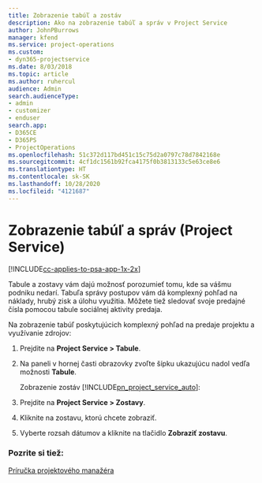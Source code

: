 ```yaml
---
title: Zobrazenie tabúľ a zostáv
description: Ako na zobrazenie tabúľ a správ v Project Service
author: JohnPBurrows
manager: kfend
ms.service: project-operations
ms.custom:
- dyn365-projectservice
ms.date: 8/03/2018
ms.topic: article
ms.author: ruhercul
audience: Admin
search.audienceType:
- admin
- customizer
- enduser
search.app:
- D365CE
- D365PS
- ProjectOperations
ms.openlocfilehash: 51c372d117bd451c15c75d2a0797c78d7842168e
ms.sourcegitcommit: 4cf1dc1561b92fca4175f0b3813133c5e63ce8e6
ms.translationtype: HT
ms.contentlocale: sk-SK
ms.lasthandoff: 10/28/2020
ms.locfileid: "4121687"
---
```

# <a name="view-dashboards-and-reports-project-service"></a>Zobrazenie tabúľ a správ (Project Service)

[!INCLUDE[cc-applies-to-psa-app-1x-2x](../includes/cc-applies-to-psa-app-1x-2x.md)]

Tabule a zostavy vám dajú možnosť porozumieť tomu, kde sa vášmu podniku nedarí. Tabuľa správy postupov vám dá komplexný pohľad na náklady, hrubý zisk a úlohu využitia. Môžete tiež sledovať svoje predajné čísla pomocou tabule sociálnej aktivity predaja.  
  
 Na zobrazenie tabúľ poskytujúcich komplexný pohľad na predaje projektu a využívanie zdrojov:  
  
1. Prejdite na **Project Service > Tabule**.  
  
2. Na paneli v hornej časti obrazovky zvoľte šípku ukazujúcu nadol vedľa možnosti **Tabule**.  
  
   Zobrazenie zostáv [!INCLUDE[pn_project_service_auto](../includes/pn-project-service-auto.md)]:  
  
3. Prejdite na **Project Service > Zostavy**.  
  
4. Kliknite na zostavu, ktorú chcete zobraziť.  
  
5. Vyberte rozsah dátumov a kliknite na tlačidlo **Zobraziť zostavu**.  
  
### <a name="see-also"></a>Pozrite si tiež:  
 [Príručka projektového manažéra](../psa/project-manager-guide.md)
